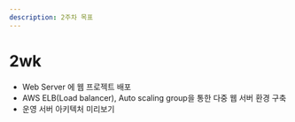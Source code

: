 ```yaml
---
description: 2주차 목표
---
```


# 2wk

* Web Server 에 웹 프로젝트 배포
* AWS ELB\(Load balancer\), Auto scaling group을 통한 다중 웹 서버 환경 구축
* 운영 서버 아키텍처 미리보기

